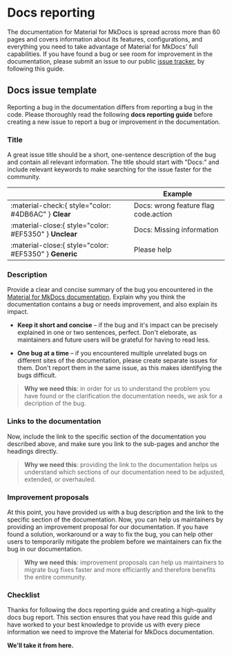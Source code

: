 # Docs reporting

The documentation for Material for MkDocs is spread across more than 60 pages 
and covers information about its features, configurations, and everything you 
need to take advantage of Material for MkDocs' full capabilities. If you have 
found a bug or see room for improvement in the documentation, please submit an 
issue to our public  [issue tracker], by following this guide.

  [issue tracker]: https://github.com/squidfunk/mkdocs-material/issues

## Docs issue template

Reporting a bug in the documentation differs from reporting a bug in the code. 
Please thoroughly read the following __docs reporting guide__ before creating a 
new issue to report a bug or improvement in the documentation.

### Title

A great issue title should be a short, one-sentence description of the bug and 
contain all relevant information. The title should start with "Docs:" and 
include relevant keywords to make searching for the issue faster for the 
community.

| <!-- --> | Example  |
| -------- | -------- | 
| :material-check:{ style="color: #4DB6AC" } __Clear__ | Docs: wrong feature flag code.action
| :material-close:{ style="color: #EF5350" } __Unclear__ | Docs: Missing information 
| :material-close:{ style="color: #EF5350" } __Generic__ | Please help

### Description

Provide a clear and concise summary of the bug you encountered in the 
[Material for MkDocs documentation](https://squidfunk.github.io/mkdocs-material).
Explain why you think the documentation contains a bug or needs improvement, and 
also explain its impact. 

-   __Keep it short and concise__ – if the bug and it's impact can be precisely 
    explained in one or two sentences, perfect. Don't eleborate, as maintainers 
    and future users will be grateful for having to read less.

-   __One bug at a time__ – if you encountered multiple unrelated bugs on 
    different sites of the documentation, please create separate issues for them. 
    Don't report them in the same issue, as this makes identifying the bugs difficult.

> __Why we need this__: in order for us to understand the problem you have found 
> or the clarification the documentation needs, we ask for a decription of the bug.

### Links to the documentation

Now, include the link to the specific section of the documentation you described 
above, and make sure you link to the sub-pages and anchor the headings directly.

> __Why we need this__: providing the link to the documentation helps us 
> understand which sections of our documentation need to be adjusted, extended, 
> or overhauled. 

### Improvement proposals

At this point, you have provided us with a bug description and the link to the 
specific section of the documentation. Now, you can help us maintainers by 
providing an improvement proposal for our documentation. If you have found a 
solution, workaround or a way to fix the bug, you can help other users to 
temporarily mitigate the problem before we maintainers can fix the bug in our 
documentation.

> __Why we need this__: improvement proposals can help us maintainers to 
> migrate bug fixes faster and more efficiantly and therefore benefits the 
> entire community.

### Checklist

Thanks for following the docs reporting guide and creating a high-quality docs 
bug report. This section ensures that you have read this guide and have worked 
to your best knowledge to provide us with every piece information we need to 
improve the Material for MkDocs documentation.

__We'll take it from here.__

